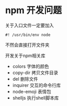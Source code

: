 # npm 开发问题

关于入口文件一定要加入
```shell script
#! /usr/bin/env node
```
不然会直接打开文件夹

开发关于npm相关库

- colors 字体的颜色
- copy-dir 拷贝文件目录
- del 删除文件
- inquirer 交互的命令行库
- node-emoji 表情包
- shelljs 执行shell脚本库